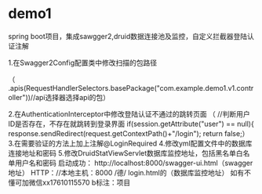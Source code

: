 # demo1
spring boot项目，集成sawgger2,druid数据连接池及监控，自定义拦截器登陆认证注解

1.在Swagger2Config配置类中修改扫描的包路径   

（ .apis(RequestHandlerSelectors.basePackage("com.example.demo1.v1.controller"))//api选择器选择api的包）

2.在AuthenticationInterceptor中修改登陆认证不通过的跳转页面
（ //判断用户ID是否存在，不存在就跳转到登录界面
            if(session.getAttribute("user") == null){
                response.sendRedirect(request.getContextPath()+"/login");
                return false;）
3.在需要验证的方法上加上注解@LoginRequired
4.修改yml配置文件中的数据库连接地址和密码
5.修改DruidStatViewServlet数据库监控地址，包括黑名单白名单用户名和密码
启动成功：
http://localhost:8000/swagger-ui.html（swagger地址）
HTTP：//本地主机：8000 /德/ login.html的（数据库监控地址）
如有不懂可加微信xx17610115570 b标注：项目
